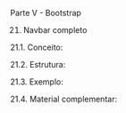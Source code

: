 Parte V - Bootstrap

21. Navbar completo

21.1. Conceito:

21.2. Estrutura:

21.3. Exemplo:

21.4. Material complementar:
